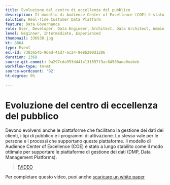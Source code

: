 ```yaml
---
title: Evoluzione del centro di eccellenza del pubblico
description: Il modello di Audience Center of Excellence (COE) è stato a lungo stabilito come il modo ottimale per supportare le piattaforme di gestione dei dati (DMP, Data Management Platforms).
solution: Real-Time Customer Data Platform
feature: Data Governance
role: User, Developer, Data Engineer, Architect, Data Architect, Admin, Leader
level: Beginner, Intermediate, Experienced
thumbnail: 336938.jpg
kt: 8864
type: Event
exl-id: 7383654b-96ed-41d7-ac24-9e8b290d1206
duration: 2368
source-git-commit: 9a297cda953d4414131657f9ac84580aea0eabeb
workflow-type: tm+mt
source-wordcount: '92'
ht-degree: 0%

---
```


# Evoluzione del centro di eccellenza del pubblico

Devono evolversi anche le piattaforme che facilitano la gestione dei dati dei clienti, i tipi di pubblico e i programmi di attivazione. Lo stesso vale per le persone e i processi che supportano queste piattaforme. Il modello di Audience Center of Excellence (COE) è stato a lungo stabilito come il modo ottimale per supportare le piattaforme di gestione dei dati (DMP, Data Management Platforms).

>[!VIDEO](https://video.tv.adobe.com/v/3457364/?quality=12&learn=on&captions=ita)

Per completare questo video, puoi anche [scaricare un white paper](./../assets/whitepaper-evolving-the-audience-center-of-excellence.pdf)
